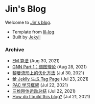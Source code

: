 # Jin's Blog

Welcome to [Jin's blog](https://theigrams.github.io/zjblog/).

- Template from [lil-log](https://github.com/lilianweng/lil-log)
- Built by [Jekyll](https://jekyllrb.com/)



### Archive

- [EM 算法](https://theigrams.github.io/zjblog/2021/08/30/em.html) (Aug 30, 2021)
- [GNN Part 1：谱图理论](https://theigrams.github.io/zjblog/2021/08/28/gnn-p1.html) (Aug 28, 2021)
- [黎曼流形上的优化方法](https://theigrams.github.io/zjblog/2021/07/30/manopt.html) (Jul 30, 2021)
- [给 Jeklly 生成 Tag Page](https://theigrams.github.io/zjblog/2021/07/23/tag-gen.html) (Jul 23, 2021)
- [PAC 学习框架](https://theigrams.github.io/zjblog/2021/07/22/pac.html) (Jul 22, 2021)
- [三维刚体运动总结](https://theigrams.github.io/zjblog/2021/07/22/3D-rotation.html) (Jul 22, 2021)
- [How do I build this blog?](https://theigrams.github.io/zjblog/2021/07/21/introduction.html) (Jul 21, 2021)



